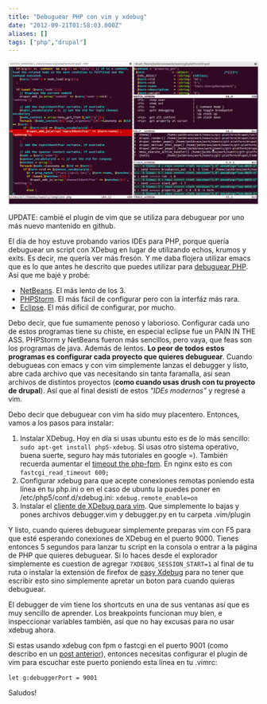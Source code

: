 ```yaml
---
title: "Debuguear PHP con vim y xdebug"
date: "2012-09-21T01:58:03.000Z"
aliases: []
tags: ["php","drupal"]
---
```


![vimdebugger.png](./vimdebugger.png)

UPDATE: cambié el plugin de vim que se utiliza para debuguear por uno más nuevo mantenido en github.

El día de hoy estuve probando varios IDEs para PHP, porque quería debuguear un script con XDebug en lugar de utilizando echos, krumos y exits. Es decir, me quería ver más fresón. Y me daba flojera utilizar emacs que es lo que antes he descrito que puedes utilizar para [debuguear PHP](http://joaquin.axai.mx/debuguear-php-con-emacs-xdebug-y-geben). Así que me bajé y probé:

- [NetBeans](http://netbeans.org/kb/docs/php/debugging.html). El más lento de los 3.
- [PHPStorm](http://www.jetbrains.com/phpstorm/). El más fácil de configurar pero con la interfáz más rara.
- [Eclipse](http://devzone.zend.com/1147/debugging-php-applications-with-xdebug/). El más difícil de configurar, por mucho.

Debo decir, que fue sumamente penoso y laborioso. Configurar cada uno de estos programas tiene su chiste, en especial eclipse fue un PAIN IN THE ASS. PHPStorm y NetBeans fueron más sencillos, pero vaya, que feas son los programas de java. Además de lentos. __Lo peor de todos estos programas es configurar cada proyecto que quieres debuguear__. Cuando debugueas con emacs y con vim simplemente lanzas el debugger y listo, abre cada archivo que vas necesitando sin tanta faramalla, así sean archivos de distintos proyectos (__como cuando usas drush con tu proyecto de drupal__). Así que al final desistí de estos _"IDEs modernos"_ y regresé a vim.

Debo decir que debuguear con vim ha sido muy placentero. Entonces, vamos a los pasos para instalar:

1. Instalar XDebug. Hoy en día si usas ubuntu esto es de lo más sencillo: `sudo apt-get install php5-xdebug`. Si usas otro sistema operativo, buena suerte, seguro hay más tutoriales en google =). También recuerda aumentar el [timeout the php-fpm](http://www.command-tab.com/2011/06/20/true-php-debugging-with-nginx-and-php-fpm/). En nginx esto es con `fastcgi_read_timeout 600;`
2. Configurar xdebug para que acepte conexiones remotas poniendo esta línea en tu php.ini o en el caso de ubuntu la puedes poner en /etc/php5/conf.d/xdebug.ini: `xdebug.remote_enable=on`
3. Instalar el [cliente de XDebug para vim](https://github.com/ludovicPelle/vim-xdebug). Que simplemente lo bajas y pones archivos debugger.vim y debugger.py en tu carpeta .vim/plugin

Y listo, cuando quieres debuguear simplemente preparas vim con F5 para que esté esperando conexiones de XDebug en el puerto 9000. Tienes entonces 5 segundos para lanzar tu script en la consola o entrar a la página de PHP que quieres debuguear. Si lo haces desde el explorador simplemente es cuestion de agregar `?XDEBUG_SESSION_START=1` al final de tu ruta o instalar la extensión de firefox de [easy Xdebug](https://addons.mozilla.org/en-US/firefox/addon/easy-xdebug/) para no tener que escribir esto sino simplemente apretar un boton para cuando quieras debuguear.

El debugger de vim tiene los shortcuts en una de sus ventanas así que es muy sencillo de aprender. Los breakpoints funcionan muy bien, e inspeccionar variables también, así que no hay excusas para no usar xdebug ahora.

Si estas usando xdebug con fpm o fastcgi en el puerto 9001 (como describo en un [post anterior](http://joaquin.axai.mx/debuguear-php-con-emacs-xdebug-y-geben)), entonces necesitas configurar el plugin de vim para escuchar este puerto poniendo esta línea en tu .vimrc:

    let g:debuggerPort = 9001

Saludos!